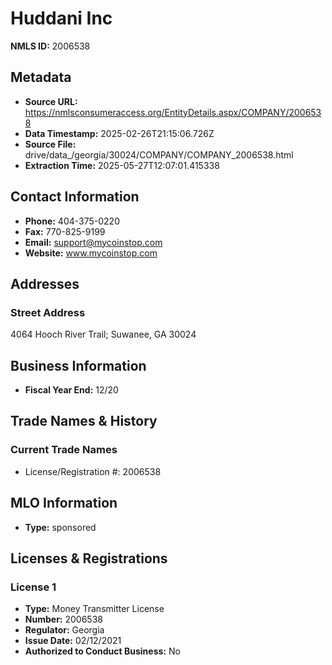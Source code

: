# Huddani Inc

**NMLS ID:** 2006538

## Metadata
- **Source URL:** https://nmlsconsumeraccess.org/EntityDetails.aspx/COMPANY/2006538
- **Data Timestamp:** 2025-02-26T21:15:06.726Z
- **Source File:** drive/data_/georgia/30024/COMPANY/COMPANY_2006538.html
- **Extraction Time:** 2025-05-27T12:07:01.415338

## Contact Information
- **Phone:** 404-375-0220
- **Fax:** 770-825-9199
- **Email:** support@mycoinstop.com
- **Website:** www.mycoinstop.com

## Addresses
### Street Address
4064 Hooch River Trail; Suwanee, GA 30024

## Business Information
- **Fiscal Year End:** 12/20

## Trade Names & History
### Current Trade Names
- License/Registration #: 2006538

## MLO Information
- **Type:** sponsored

## Licenses & Registrations

### License 1
- **Type:** Money Transmitter License
- **Number:** 2006538
- **Regulator:** Georgia
- **Issue Date:** 02/12/2021
- **Authorized to Conduct Business:** No
